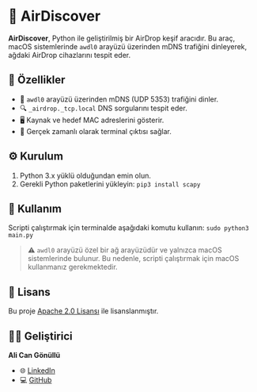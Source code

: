# 🚀 AirDiscover

**AirDiscover**, Python ile geliştirilmiş bir AirDrop keşif aracıdır. Bu araç, macOS sistemlerinde `awdl0` arayüzü üzerinden mDNS trafiğini dinleyerek, ağdaki AirDrop cihazlarını tespit eder.

## 🧰 Özellikler

* 📡 `awdl0` arayüzü üzerinden mDNS (UDP 5353) trafiğini dinler.
* 🔍 `_airdrop._tcp.local` DNS sorgularını tespit eder.
* 🖥️ Kaynak ve hedef MAC adreslerini gösterir.
* 📝 Gerçek zamanlı olarak terminal çıktısı sağlar.

## ⚙️ Kurulum

1. Python 3.x yüklü olduğundan emin olun.
2. Gerekli Python paketlerini yükleyin: ```pip3 install scapy```

## 🚀 Kullanım

Scripti çalıştırmak için terminalde aşağıdaki komutu kullanın: ```sudo python3 main.py```

> ⚠️ `awdl0` arayüzü özel bir ağ arayüzüdür ve yalnızca macOS sistemlerinde bulunur. Bu nedenle, scripti çalıştırmak için macOS kullanmanız gerekmektedir.

## 📄 Lisans
Bu proje [Apache 2.0 Lisansı](https://www.apache.org/licenses/LICENSE-2.0) ile lisanslanmıştır.

## 🙋‍♂️ Geliştirici

**Ali Can Gönüllü**

* 🌐 [LinkedIn](https://www.linkedin.com/in/alicangonullu/)
* 💻 [GitHub](https://github.com/alicangnll)
